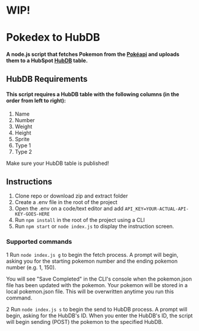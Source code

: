 # WIP!
# Pokedex to HubDB

#### A node.js script that fetches Pokemon from the [Pokéapi](https://pokeapi.co/) and uploads them to a HubSpot [HubDB](https://designers.hubspot.com/docs/tools/hubdb) table.

## HubDB Requirements
#### This script requires a HubDB table with the following columns (in the order from left to right):
1. Name
2. Number
3. Weight
4. Height
5. Sprite
6. Type 1
7. Type 2

Make sure your HubDB table is published!

## Instructions
1. Clone repo or download zip and extract folder
2. Create a .env file in the root of the project
3. Open the .env on a code/text editor and add `API_KEY=YOUR-ACTUAL-API-KEY-GOES-HERE`
4. Run `npm install` in the root of the project using a CLI
5. Run `npm start` or `node index.js` to display the instruction screen.

### Supported commands
1 Run `node index.js g` to begin the fetch process. A prompt will begin, asking you for the starting pokemon number and the ending pokemon number (e.g. 1, 150). 

You will see "Save Completed" in the CLI's console when the pokemon.json file has been updated with the pokemon. Your pokemon will be stored in a local pokemon.json file. This will be overwritten anytime you run this command.

2 Run `node index.js s` to begin the send to HubDB process. A prompt will begin, asking for the HubDB's ID. When you enter the HubDB's ID, the script will begin sending (POST) the pokemon to the specified HubDB.

